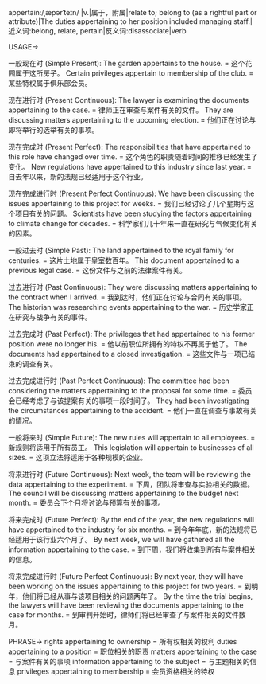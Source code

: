 appertain:/ˌæpərˈteɪn/
|v.|属于，附属|relate to; belong to (as a rightful part or attribute)|The duties appertaining to her position included managing staff.|近义词:belong, relate, pertain|反义词:disassociate|verb

USAGE->

一般现在时 (Simple Present):
The garden appertains to the house. =  这个花园属于这所房子。
Certain privileges appertain to membership of the club. =  某些特权属于俱乐部会员。


现在进行时 (Present Continuous):
The lawyer is examining the documents appertaining to the case. = 律师正在审查与案件有关的文件。
They are discussing matters appertaining to the upcoming election. = 他们正在讨论与即将举行的选举有关的事项。


现在完成时 (Present Perfect):
The responsibilities that have appertained to this role have changed over time. =  这个角色的职责随着时间的推移已经发生了变化。
New regulations have appertained to this industry since last year. =  自去年以来，新的法规已经适用于这个行业。


现在完成进行时 (Present Perfect Continuous):
We have been discussing the issues appertaining to this project for weeks. = 我们已经讨论了几个星期与这个项目有关的问题。
Scientists have been studying the factors appertaining to climate change for decades. = 科学家们几十年来一直在研究与气候变化有关的因素。


一般过去时 (Simple Past):
The land appertained to the royal family for centuries. = 这片土地属于皇室数百年。
This document appertained to a previous legal case. = 这份文件与之前的法律案件有关。


过去进行时 (Past Continuous):
They were discussing matters appertaining to the contract when I arrived. = 我到达时，他们正在讨论与合同有关的事项。
The historian was researching events appertaining to the war. = 历史学家正在研究与战争有关的事件。


过去完成时 (Past Perfect):
The privileges that had appertained to his former position were no longer his. = 他以前职位所拥有的特权不再属于他了。
The documents had appertained to a closed investigation. = 这些文件与一项已结束的调查有关。


过去完成进行时 (Past Perfect Continuous):
The committee had been considering the matters appertaining to the proposal for some time. = 委员会已经考虑了与该提案有关的事项一段时间了。
They had been investigating the circumstances appertaining to the accident. = 他们一直在调查与事故有关的情况。


一般将来时 (Simple Future):
The new rules will appertain to all employees. = 新规则将适用于所有员工。
This legislation will appertain to businesses of all sizes. = 这项立法将适用于各种规模的企业。


将来进行时 (Future Continuous):
Next week, the team will be reviewing the data appertaining to the experiment. = 下周，团队将审查与实验相关的数据。
The council will be discussing matters appertaining to the budget next month. = 委员会下个月将讨论与预算有关的事项。


将来完成时 (Future Perfect):
By the end of the year, the new regulations will have appertained to the industry for six months. = 到今年年底，新的法规将已经适用于该行业六个月了。
By next week, we will have gathered all the information appertaining to the case. = 到下周，我们将收集到所有与案件相关的信息。


将来完成进行时 (Future Perfect Continuous):
By next year, they will have been working on the issues appertaining to this project for two years. = 到明年，他们将已经从事与该项目相关的问题两年了。
By the time the trial begins, the lawyers will have been reviewing the documents appertaining to the case for months. = 到审判开始时，律师们将已经审查了与案件相关的文件数月。


PHRASE->
rights appertaining to ownership = 所有权相关的权利
duties appertaining to a position =  职位相关的职责
matters appertaining to the case = 与案件有关的事项
information appertaining to the subject =  与主题相关的信息
privileges appertaining to membership = 会员资格相关的特权
